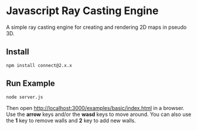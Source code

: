 # Javascript Ray Casting Engine

A simple ray casting engine for creating and rendering 2D maps in pseudo 3D.

## Install

    npm install connect@2.x.x

## Run Example

    node server.js

Then open [http://localhost:3000/examples/basic/index.html](http://localhost:3000/examples/basic/index.html) in a browser. Use the __arrow__ keys and/or the __wasd__ keys to move around. You can also use the __1__ key to remove walls and __2__ key to add new walls.
